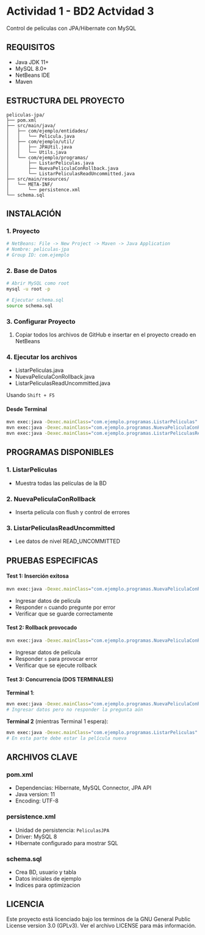 # Actividad 1 - BD2 Actvidad 3

Control de películas con JPA/Hibernate con MySQL

## REQUISITOS

- Java JDK 11+
- MySQL 8.0+
- NetBeans IDE
- Maven

## ESTRUCTURA DEL PROYECTO

```
peliculas-jpa/
├── pom.xml
├── src/main/java/
│   ├── com/ejemplo/entidades/
│   │   └── Pelicula.java
│   ├── com/ejemplo/util/
│   │   ├── JPAUtil.java
│   │   └── Utils.java
│   └── com/ejemplo/programas/
│       ├── ListarPeliculas.java
│       ├── NuevaPeliculaConRollback.java
│       └── ListarPeliculasReadUncommitted.java
├── src/main/resources/
│   └── META-INF/
│       └── persistence.xml
└── schema.sql
```

## INSTALACIÓN

### 1. Proyecto
```bash
# NetBeans: File -> New Project -> Maven -> Java Application
# Nombre: peliculas-jpa
# Group ID: com.ejemplo
```

### 2. Base de Datos
```bash
# Abrir MySQL como root
mysql -u root -p

# Ejecutar schema.sql
source schema.sql
```

### 3. Configurar Proyecto
1. Copiar todos los archivos de GitHub e insertar en el proyecto creado en NetBeans

### 4. Ejecutar los archivos

- ListarPeliculas.java
- NuevaPeliculaConRollback.java
- ListarPeliculasReadUncommitted.java

Usando ``Shift + F5``

#### Desde Terminal
```bash
mvn exec:java -Dexec.mainClass="com.ejemplo.programas.ListarPeliculas"
mvn exec:java -Dexec.mainClass="com.ejemplo.programas.NuevaPeliculaConRollback"
mvn exec:java -Dexec.mainClass="com.ejemplo.programas.ListarPeliculasReadUncommitted"
```

## PROGRAMAS DISPONIBLES

### 1. ListarPeliculas
- Muestra todas las películas de la BD

### 2. NuevaPeliculaConRollback
- Inserta película con flush y control de errores

### 3. ListarPeliculasReadUncommitted
- Lee datos de nivel READ_UNCOMMITTED

## PRUEBAS ESPECIFICAS

#### Test 1: Inserción exitosa
```bash
mvn exec:java -Dexec.mainClass="com.ejemplo.programas.NuevaPeliculaConRollback"
```
- Ingresar datos de pelicula
- Responder ``n`` cuando pregunte por error
- Verificar que se guarde correctamente

#### Test 2: Rollback provocado  
```bash
mvn exec:java -Dexec.mainClass="com.ejemplo.programas.NuevaPeliculaConRollback"
```
- Ingresar datos de película
- Responder ``s`` para provocar error
- Verificar que se ejecute rollback

#### Test 3: Concurrencia (DOS TERMINALES)
**Terminal 1**:
```bash
mvn exec:java -Dexec.mainClass="com.ejemplo.programas.NuevaPeliculaConRollback"
# Ingresar datos pero no responder la pregunta aún
```

**Terminal 2** (mientras Terminal 1 espera):
```bash
mvn exec:java -Dexec.mainClass="com.ejemplo.programas.ListarPeliculas"
# En esta parte debe estar la película nueva
```

## ARCHIVOS CLAVE

### pom.xml
- Dependencias: Hibernate, MySQL Connector, JPA API
- Java version: 11
- Encoding: UTF-8

### persistence.xml
- Unidad de persistencia: `PeliculasJPA`
- Driver: MySQL 8
- Hibernate configurado para mostrar SQL

### schema.sql
- Crea BD, usuario y tabla
- Datos iniciales de ejemplo
- Indices para optimizacion

## LICENCIA
Este proyecto está licenciado bajo los terminos de la GNU General Public License version 3.0 (GPLv3). Ver el archivo LICENSE para más información.

